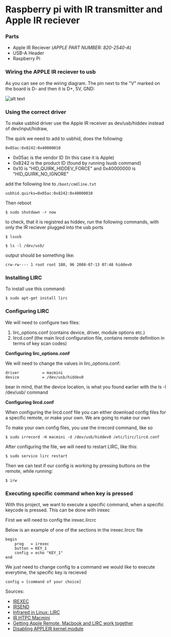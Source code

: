 # Raspberry pi with IR transmitter and Apple IR reciever

### Parts
* Apple IR Reciever (_APPLE PART NUMBER: 820-2540-A_)
* USB-A Header
* Raspberry Pi


### Wiring the APPLE IR reciever to usb

As you can see on the wiring diagram. The pin next to the "V" marked on the board is D- and then it is D+, 5V, GND:

![alt text](https://raw.githubusercontent.com/MadsLudvig/appleirreciever/master/Apple%20IR%20to%20usb%20diagram.png?token=AhbQcaTgsNl_bHviLEdJ7d5b_S_f6k18ks5cmfjdwA%3D%3D)

### Using the correct driver

To make usbhid driver use the Apple IR receiver as dev/usb/hiddev instead of dev/input/hidraw,

The quirk we need to add to usbhid, does the following:
```
0x05ac:0x8242:0x40000010
```
* 0x05ac is the vendor ID (In this case it is Apple)
* 0x8242 is the product ID (found by running lsusb command)
* 0x10 is "HID_QUIRK_HIDDEV_FORCE" and 0x40000000 is "HID_QUIRK_NO_IGNORE"

add the following line to `/boot/cmdline.txt`
```
usbhid.quirks=0x05ac:0x8242:0x40000010
```
Then reboot
```
$ sudo shutdown -r now
```
to check, that it is registred as hiddev, run the following commands, with only the IR reciever plugged into the usb ports
```
$ lsusb

$ ls -l /dev/usb/
```
output should be something like:
```
crw-rw---- 1 root root 180, 96 2008-07-13 07:48 hiddev0
```

### Installing LIRC

To install use this command:
```
$ sudo apt-get install lirc
```
### Configuring LIRC

We will need to configure two files:

1. lirc_options.conf (contains device, driver, module options etc.)
2. lircd.conf (the main lircd configuration file, contains remote definition in terms of key scan codes)

**Configuring lirc_options.conf**

We will need to change the values in lirc_options.conf:
```
driver          = macmini
device          = /dev/usb/hiddev0
```
bear in mind, that the device location, is what you found earlier with the ls -l /dev/usb/ command

**Configuring lircd.conf**

When configuring the lircd.conf file you can either download config files for a specific remote, or make your own.
We are going to make our own

To make your own config files, you use the irrecord command, like so
```
$ sudo irrecord -H macmini -d /dev/usb/hiddev0 /etc/lirc/lircd.conf
```
After configuring the file, we will need to restart LIRC, like this:
```
$ sudo service lirc restart
```
Then we can test if our config is working by pressing buttons on the remote, while running:
```
$ irw
```

### Executing specific command when key is pressed
With this project, we want to execute a specific command, when a specific keycode is pressed. This can be done with irexec

First we will need to config the irexec.lircrc

Below is an example of one of the sections in the irexec.lircrc file
```
begin
    prog   = irexec
    button = KEY_1
    config = echo "KEY_1"
end
```
We just need to change config to a command we would like to execute everytime, the specific key is recieved
```
config = [command of your choice]
```

Sources:
* [IREXEC](http://www.lirc.org/html/irexec.html)
* [IRSEND](http://www.lirc.org/html/irsend.html)
* [Infrared in Linux: LIRC](https://idebian.wordpress.com/2008/07/15/infrared-in-linux-lirc/)
* [IR HTPC Macmini](https://forum.kodi.tv/showthread.php?tid=260292)
* [Getting Apple Remote, Macbook and LIRC work together](https://cweiske.de/tagebuch/Getting%20Apple%20Remote,%20Macbook%20and%20LIRC%20work%20together.htm)
* [Disabling APPLEIR kernel module](https://lwn.net/Articles/407938/)
